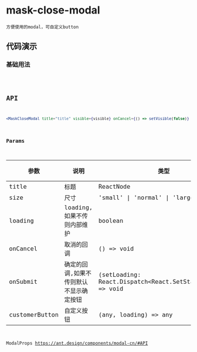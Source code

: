 # mask-close-modal

`方便使用的modal，可自定义button`

## 代码演示

### 基础用法

<code src="./mask-close-modal-use.tsx" />


## API
```jsx | pure
<MaskCloseModal title="title" visible={visible} onCancel={() => setVisible(false)} />
```

### Params

| 参数           | 说明                                    | 类型                                                                | 默认值  | 必填 |
| -------------- | --------------------------------------- | ------------------------------------------------------------------- | ------- | ---- |
| title          | 标题                                    | ReactNode                                                           | ''      | 否   |
| size           | 尺寸                                    | 'small' \| 'normal' \| 'large'                                      | 'large' | 否   |
| loading        | loading,如果不传则内部维护              | boolean                                                             | false   |      |
| onCancel       | 取消的回调                              | () => void                                                          | number  | 否   |
| onSubmit       | 确定的回调,如果不传则默认不显示确定按钮 | (setLoading: React.Dispatch<React.SetStateAction<boolean>>) => void | number  | 否   |
| customerButton | 自定义按钮                              | (any, loading) => any                                               |         | 否   |

ModalProps https://ant.design/components/modal-cn/#API
